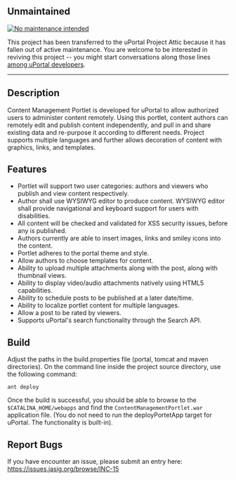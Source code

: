 ## Unmaintained

[![No maintenance intended](http://unmaintained.tech/badge.svg)](http://unmaintained.tech/)

This project has been transferred to the uPortal Project Attic because it has fallen out of active maintenance.
You are welcome to be interested in reviving this project -- you might start conversations along those lines [among uPortal developers](https://groups.google.com/a/apereo.org/forum/#!forum/uportal-dev).

------------------


## Description

Content Management Portlet is developed for uPortal to allow authorized users to administer content remotely. Using this portlet, content authors 
can remotely edit and publish content independently, and pull in and share existing data and re-purpose it according to different needs. Project supports
multiple languages and further allows decoration of content with graphics, links, and templates.

## Features

* Portlet will support two user categories: authors and viewers who publish and view content respectively.
* Author shall use WYSIWYG editor to produce content. WYSIWYG editor shall provide navigational and keyboard support for users with disabilities.
* All content will be checked and validated for XSS security issues, before any is published.
* Authors currently are able to insert images, links and smiley icons into the content.
* Portlet adheres to the portal theme and style.
* Allow authors to choose templates for content.
* Ability to upload multiple attachments along with the post, along with thumbnail views.
* Ability to display video/audio attachments natively using HTML5 capabilities.
* Ability to schedule posts to be published at a later date/time.
* Ability to localize portlet content for multiple languages.
* Allow a post to be rated by viewers.
* Supports uPortal's search functionality through the Search API.

## Build

Adjust the paths in the build.properties file (portal, tomcat and maven directories).
On the command line inside the project source directory, use the following command:

`ant deploy`

Once the build is successful, you should be able to browse to the `$CATALINA_HOME/webapps` and find the `ContentManagementPortlet.war` application file. 
(You do not need to run the deployPortetApp target for uPortal. The functionality is built-in). 

## Report Bugs
If you have encounter an issue, please submit an entry here: https://issues.jasig.org/browse/INC-15

